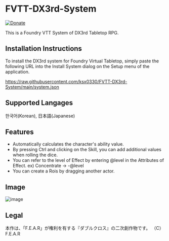 # FVTT-DX3rd-System
[![Donate](https://img.shields.io/badge/Donate-PayPal-green.svg)](https://paypal.me/ltaeng)

This is a Foundry VTT System of DX3rd Tabletop RPG.

Installation Instructions
-------------
To install the DX3rd system for Foundry Virtual Tabletop, simply paste the following URL into the Install System
dialog on the Setup menu of the application.

https://raw.githubusercontent.com/ksx0330/FVTT-DX3rd-System/main/system.json

Supported Langages
-------------
한국어(Korean), 日本語(Japanese)

Features
-------------
* Automatically calculates the character's ability value.
* By pressing Ctrl and clicking on the Skill, you can add additional values when rolling the dice.
* You can refer to the level of Effect by entering @level in the Attributes of Effect. ex) Concentrate -> -@level
* You can create a Rois by dragging another actor.

Image
-------------
![image](https://user-images.githubusercontent.com/15700174/174197688-ac4c54e5-eda1-4b60-baeb-c82122467fa1.png)

Legal
------------
本作は、「F.E.A.R」が権利を有する『ダブルクロス』の二次創作物です。
（C）F.E.A.R
